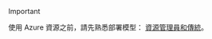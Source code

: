 > [!IMPORTANT]
> 使用 Azure 資源之前，請先熟悉部署模型： [資源管理員和傳統](../articles/azure-resource-manager/resource-manager-deployment-model.md)。


<!--HONumber=Nov16_HO5-->


